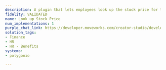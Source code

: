 ```yaml
---
description: A plugin that lets employees look up the stock price for the company.
fidelity: VALIDATED
name: Look up Stock Price
num_implementations: 1
purple_chat_link: https://developer.moveworks.com/creator-studio/developer-tools/purple-chat-builder/?workspace=%7B%22title%22%3A%22My+Workspace%22%2C%22botSettings%22%3A%7B%7D%2C%22mocks%22%3A%5B%7B%22id%22%3A6991%2C%22title%22%3A%22Mock+1%22%2C%22transcript%22%3A%7B%22settings%22%3A%7B%22colorStyle%22%3A%22LIGHT%22%2C%22startTime%22%3A%2211%3A43+AM%22%2C%22defaultPerson%22%3A%22GWEN%22%2C%22editable%22%3Atrue%7D%2C%22messages%22%3A%5B%7B%22from%22%3A%22USER%22%2C%22text%22%3A%22Can+you+give+me+the+current+stock+price+of+our+company%3F%22%7D%2C%7B%22from%22%3A%22ANNOTATION%22%2C%22text%22%3A%22%3Cp%3E%E2%9C%85+Working+on+%3Cb%3ECurrent+Stock+Price%3C%2Fb%3E%3Cbr%3E%E2%8F%B3+Calling+Plugin+%3Cb%3ELookup+Stock+Price%3C%2Fb%3E%3C%2Fp%3E%22%7D%2C%7B%22from%22%3A%22BOT%22%2C%22text%22%3A%22Sure%2C+I%27ll+check+the+current+stock+price+for+you.+Just+a+moment.%22%7D%2C%7B%22from%22%3A%22BOT%22%2C%22text%22%3A%22%3Cp%3EThe+current+stock+price+of+the+company+is+%3Cb%3E%24142.50%3C%2Fb%3E.%3C%2Fp%3E%22%7D%5D%7D%7D%5D%7D
solution_tags:
- Finance
- HR
- HR - Benefits
systems:
- polygonio

---
```

